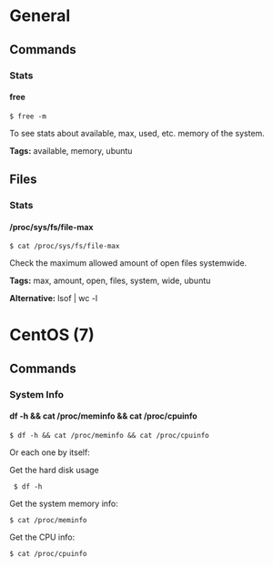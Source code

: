 

# General
## Commands
### Stats
#### free

    $ free -m

To see stats about available, max, used, etc. memory of the system.

**Tags:** available, memory, ubuntu

## Files

### Stats
#### /proc/sys/fs/file-max

    $ cat /proc/sys/fs/file-max

Check the maximum allowed amount of open files systemwide.

**Tags:** max, amount, open, files, system, wide, ubuntu

**Alternative:** lsof | wc -l

# CentOS (7)
## Commands
### System Info
#### df -h && cat /proc/meminfo && cat /proc/cpuinfo

    $ df -h && cat /proc/meminfo && cat /proc/cpuinfo

Or each one by itself:

Get the hard disk usage

     $ df -h

Get the system memory info:

    $ cat /proc/meminfo

Get the CPU info:

    $ cat /proc/cpuinfo